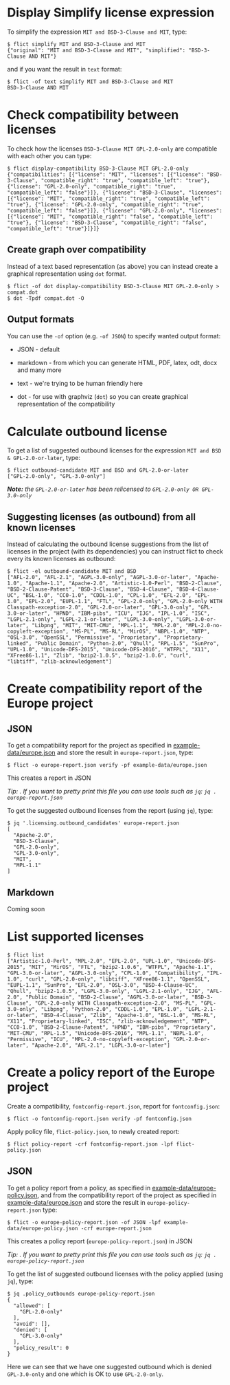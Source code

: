 <!--
SPDX-FileCopyrightText: 2021 Henrik Sandklef <hesa@sandklef.com>

SPDX-License-Identifier: GPL-3.0-or-later
-->


# Display Simplify license expression

To simplify the expression `MIT and BSD-3-Clause and MIT`, type:

```
$ flict simplify MIT and BSD-3-Clause and MIT
{"original": "MIT and BSD-3-Clause and MIT", "simplified": "BSD-3-Clause AND MIT"}
```

and if you want the result in `text` format:

```
$ flict -of text simplify MIT and BSD-3-Clause and MIT
BSD-3-Clause AND MIT
```

# Check compatibility between licenses

To check how the licenses `BSD-3-Clause MIT GPL-2.0-only` are compatible with each other you can type:

```
$ flict display-compatibility BSD-3-Clause MIT GPL-2.0-only
{"compatibilities": [{"license": "MIT", "licenses": [{"license": "BSD-3-Clause", "compatible_right": "true", "compatible_left": "true"}, {"license": "GPL-2.0-only", "compatible_right": "true", "compatible_left": "false"}]}, {"license": "BSD-3-Clause", "licenses": [{"license": "MIT", "compatible_right": "true", "compatible_left": "true"}, {"license": "GPL-2.0-only", "compatible_right": "true", "compatible_left": "false"}]}, {"license": "GPL-2.0-only", "licenses": [{"license": "MIT", "compatible_right": "false", "compatible_left": "true"}, {"license": "BSD-3-Clause", "compatible_right": "false", "compatible_left": "true"}]}]}
```

## Create graph over compatibility

Instead of a text based representation (as above) you can instead create a graphical representation using `dot` format. 

```
$ flict -of dot display-compatibility BSD-3-Clause MIT GPL-2.0-only > compat.dot
$ dot -Tpdf compat.dot -O
```

## Output formats

You can use the `-of` option (e.g. `-of JSON`)  to specify wanted output format:

* JSON - default

* markdown - from which you can generate HTML, PDF, latex, odt, docx and many more

* text - we're trying to be human friendly here

* dot - for use with graphviz (`dot`) so you can create graphical representation of the compatibility

# Calculate outbound license

To get a list of suggested outbound licenses for the expression `MIT and BSD & GPL-2.0-or-later`, type:

```
$ flict outbound-candidate MIT and BSD and GPL-2.0-or-later
["GPL-2.0-only", "GPL-3.0-only"]
```
***Note:** the `GPL-2.0-or-later` has been relicensed to `GPL-2.0-only OR GPL-3.0-only`*

## Suggesting licenses (as outbound) from all known licenses

Instead of calculating the outbound license suggestions from the list
of licenses in the project (with its dependencies) you can instruct
flict to check every its known licenses as outbound:

```
$ flict -el outbound-candidate MIT and BSD 
["AFL-2.0", "AFL-2.1", "AGPL-3.0-only", "AGPL-3.0-or-later", "Apache-1.0", "Apache-1.1", "Apache-2.0", "Artistic-1.0-Perl", "BSD-2-Clause", "BSD-2-Clause-Patent", "BSD-3-Clause", "BSD-4-Clause", "BSD-4-Clause-UC", "BSL-1.0", "CC0-1.0", "CDDL-1.0", "CPL-1.0", "EFL-2.0", "EPL-1.0", "EPL-2.0", "EUPL-1.1", "FTL", "GPL-2.0-only", "GPL-2.0-only WITH Classpath-exception-2.0", "GPL-2.0-or-later", "GPL-3.0-only", "GPL-3.0-or-later", "HPND", "IBM-pibs", "ICU", "IJG", "IPL-1.0", "ISC", "LGPL-2.1-only", "LGPL-2.1-or-later", "LGPL-3.0-only", "LGPL-3.0-or-later", "Libpng", "MIT", "MIT-CMU", "MPL-1.1", "MPL-2.0", "MPL-2.0-no-copyleft-exception", "MS-PL", "MS-RL", "MirOS", "NBPL-1.0", "NTP", "OSL-3.0", "OpenSSL", "Permissive", "Proprietary", "Proprietary-linked", "Public Domain", "Python-2.0", "Qhull", "RPL-1.5", "SunPro", "UPL-1.0", "Unicode-DFS-2015", "Unicode-DFS-2016", "WTFPL", "X11", "XFree86-1.1", "Zlib", "bzip2-1.0.5", "bzip2-1.0.6", "curl", "libtiff", "zlib-acknowledgement"]
```

# Create compatibility report of the Europe project

## JSON

To get a compatibility report for the project as specified in [example-data/europe.json](example-data/europe.json) and store the result in `europe-report.json`, type:

```
$ flict -o europe-report.json verify -pf example-data/europe.json 
```

This creates a report in JSON

*Tip: . If you want to pretty print this file you can use tools such as `jq`: `jq . europe-report.json`*

To get the suggested outbound licenses from the report (using `jq`), type:

```
$ jq '.licensing.outbound_candidates' europe-report.json
[
  "Apache-2.0",
  "BSD-3-Clause",
  "GPL-2.0-only",
  "GPL-3.0-only",
  "MIT",
  "MPL-1.1"
]
```

## Markdown

Coming soon

# List supported licenses

```
$ flict list
["Artistic-1.0-Perl", "MPL-2.0", "EPL-2.0", "UPL-1.0", "Unicode-DFS-2015", "MIT", "MirOS", "FTL", "bzip2-1.0.6", "WTFPL", "Apache-1.1", "GPL-3.0-or-later", "AGPL-3.0-only", "CPL-1.0", "Compatibility", "IPL-1.0", "curl", "GPL-2.0-only", "libtiff", "XFree86-1.1", "OpenSSL", "EUPL-1.1", "SunPro", "EFL-2.0", "OSL-3.0", "BSD-4-Clause-UC", "Qhull", "bzip2-1.0.5", "LGPL-3.0-only", "LGPL-2.1-only", "IJG", "AFL-2.0", "Public Domain", "BSD-2-Clause", "AGPL-3.0-or-later", "BSD-3-Clause", "GPL-2.0-only WITH Classpath-exception-2.0", "MS-PL", "GPL-3.0-only", "Libpng", "Python-2.0", "CDDL-1.0", "EPL-1.0", "LGPL-2.1-or-later", "BSD-4-Clause", "Zlib", "Apache-1.0", "BSL-1.0", "MS-RL", "X11", "Proprietary-linked", "ISC", "zlib-acknowledgement", "NTP", "CC0-1.0", "BSD-2-Clause-Patent", "HPND", "IBM-pibs", "Proprietary", "MIT-CMU", "RPL-1.5", "Unicode-DFS-2016", "MPL-1.1", "NBPL-1.0", "Permissive", "ICU", "MPL-2.0-no-copyleft-exception", "GPL-2.0-or-later", "Apache-2.0", "AFL-2.1", "LGPL-3.0-or-later"]
```

# Create a policy report of the Europe project

Create a compatibility, `fontconfig-report.json`, report for `fontconfig.json`:
```
$ flict -o fontconfig-report.json verify -pf fontconfig.json 
```

Apply policy file, `flict-policy.json`, to newly created report:
```
$ flict policy-report -crf fontconfig-report.json -lpf flict-policy.json
```


## JSON

To get a policy report from a policy, as specified in
[example-data/europe-policy.json](example-data/europe-policy.json),
and from the compatibility report of the project as specified in
[example-data/europe.json](example-data/europe.json) and store the
result in `europe-policy-report.json` type:

```
$ flict -o europe-policy-report.json -of JSON -lpf example-data/europe-policy.json -crf europe-report.json  
```

This creates a policy report (`europe-policy-report.json`) in JSON

*Tip: . If you want to pretty print this file you can use tools such as `jq`: `jq . europe-policy-report.json`*

To get the list of suggested outbound licenses with the policy applied (using `jq`), type:

```
$ jq .policy_outbounds europe-policy-report.json 
{
  "allowed": [
    "GPL-2.0-only"
  ],
  "avoid": [],
  "denied": [
    "GPL-3.0-only"
  ],
  "policy_result": 0
}
```

Here we can see that we have one suggested outbound which is denied
`GPL-3.0-only` and one which is OK to use `GPL-2.0-only`.
